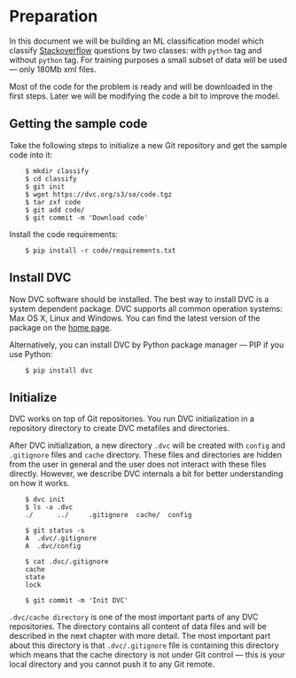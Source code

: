 # Preparation

In this document we will be building an ML classification model which classify
[Stackoverflow](https://stackoverflow.com) questions by two classes: with
`python` tag and without `python` tag. For training purposes a small subset of
data will be used — only 180Mb xml files.

Most of the code for the problem is ready and will be downloaded in the first
steps. Later we will be modifying the code a bit to improve the model.

## Getting the sample code

Take the following steps to initialize a new Git repository and get the sample
code into it:

```dvc
    $ mkdir classify
    $ cd classify
    $ git init
    $ wget https://dvc.org/s3/so/code.tgz
    $ tar zxf code
    $ git add code/
    $ git commit -m 'Download code'
```

Install the code requirements:

```dvc
    $ pip install -r code/requirements.txt
```

## Install DVC

Now DVC software should be installed. The best way to install DVC is a system
dependent package. DVC supports all common operation systems: Max OS X, Linux
and Windows. You can find the latest version of the package on the
[home page](https://dvc.org).

Alternatively, you can install DVC by Python package manager — PIP if you use
Python:

```dvc
    $ pip install dvc
```

## Initialize

DVC works on top of Git repositories. You run DVC initialization in a repository
directory to create DVC metafiles and directories.

After DVC initialization, a new directory `.dvc` will be created with `config`
and `.gitignore` files and `cache` directory. These files and directories are
hidden from the user in general and the user does not interact with these files
directly. However, we describe DVC internals a bit for better understanding on
how it works.

```dvc
    $ dvc init
    $ ls -a .dvc
    ./      ../     .gitignore  cache/  config

    $ git status -s
    A  .dvc/.gitignore
    A  .dvc/config

    $ cat .dvc/.gitignore
    cache
    state
    lock

    $ git commit -m 'Init DVC'
```

`.dvc/cache directory` is one of the most important parts of any DVC
repositories. The directory contains all content of data files and will be
described in the next chapter with more detail. The most important part about
this directory is that `.dvc/.gitignore` file is containing this directory which
means that the cache directory is not under Git control — this is your local
directory and you cannot push it to any Git remote.
